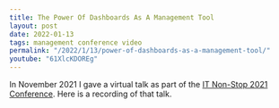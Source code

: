```yaml
---
title: The Power Of Dashboards As A Management Tool
layout: post
date: 2022-01-13
tags: management conference video
permalink: "/2022/1/13/power-of-dashboards-as-a-management-tool/"
youtube: "61XlcKDOREg"
---
```

In November 2021 I gave a virtual talk as part of the [IT Non-Stop 2021 Conference](https://it-nonstop.net/). Here is a recording of that talk.
<!--more-->
